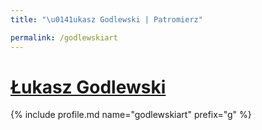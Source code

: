 ```yaml
---
title: "\u0141ukasz Godlewski | Patromierz"

permalink: /godlewskiart
---
```


# [Łukasz Godlewski](https://patronite.pl/godlewskiart)

{% include profile.md name="godlewskiart" prefix="g" %}
